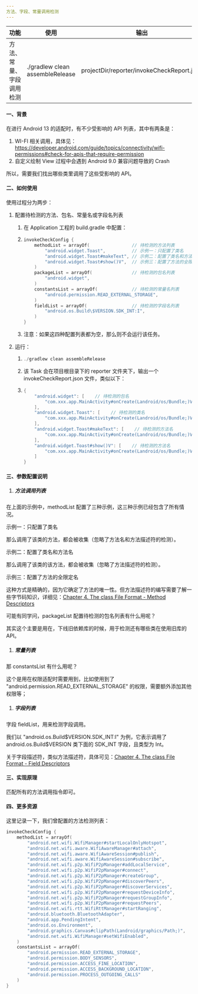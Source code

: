 ```yaml
---
方法、字段、常量调用检测
---
```


| 功能                     | 使用                            | 输出                                       | 主要实现类           |
| ------------------------ | ------------------------------- | ------------------------------------------ | -------------------- |
| 方法、常量、字段调用检测 | ./gradlew clean assembleRelease | projectDir/reporter/invokeCheckReport.json | InvokeCheckCvFactory |

#### 一、背景

在进行 Android 13 的适配时，有不少受影响的 API 列表，其中有两条是：

1. WI-FI 相关调用，具体见：https://developer.android.com/guide/topics/connectivity/wifi-permissions#check-for-apis-that-require-permission
2. 自定义绘制 View 过程中会遇到 Android 9.0 兼容问题导致的 Crash

所以，需要我们找出哪些类里调用了这些受影响的 API。

#### 二、如何使用

使用过程分为两步：

1. 配置待检测的方法、包名、常量名或字段名列表
   1. 在 Application 工程的 build.gradle 中配置：

   2. ```Kotlin
      invokeCheckConfig {
          methodList = arrayOf(                // 待检测的方法列表
              "android.widget.Toast",          // 示例一：只配置了类名
              "android.widget.Toast#makeText", // 示例二：配置了类名和方法名
              "android.widget.Toast#show()V",  // 示例三：配置了方法的全限定名
          )
          packageList = arrayOf(               // 待检测的包名列表
              "android.widget",
          )
          constantsList = arrayOf(             // 待检测的常量名列表
              "android.permission.READ_EXTERNAL_STORAGE",
          )
          fieldList = arrayOf(                 // 待检测的字段名列表
              "android.os.Build\$VERSION.SDK_INT:I",
          )
      }
      ```

   3.  注意：如果这四种配置列表都为空，那么则不会运行该任务。
2. 运行：
   1. ```Kotlin
      ./gradlew clean assembleRelease
      ```

   2.  该 Task 会在项目根目录下的 reporter 文件夹下，输出一个 invokeCheckReport.json 文件，类似以下：

   3. ```Kotlin
      {
          "android.widget": [    // 待检测的包名
              "com.xxx.app.MainActivity#onCreate(Landroid/os/Bundle;)V"    // 调用点
          ],
          "android.widget.Toast": [    // 待检测的类名
              "com.xxx.app.MainActivity#onCreate(Landroid/os/Bundle;)V"    // 调用点
          ],
          "android.widget.Toast#makeText": [    // 待检测的方法名
              "com.xxx.app.MainActivity#onCreate(Landroid/os/Bundle;)V"    // 调用点
          ],
          "android.widget.Toast#show()V": [    // 待检测的方法名
              "com.xxx.app.MainActivity#onCreate(Landroid/os/Bundle;)V"    // 调用点
          ]
      }
      ```

#### 三、参数配置说明

1. ##### 方法调用列表

在上面的示例中，methodList 配置了三种示例，这三种示例已经包含了所有情况。

示例一：只配置了类名

 那么调用了该类的方法，都会被收集（忽略了方法名和方法描述符的检测）。

示例二：配置了类名和方法名

 那么调用了该类的该方法，都会被收集（忽略了方法描述符的检测）。

示例三：配置了方法的全限定名

 这种方式是精确的，因为它确定了方法的唯一性。但方法描述符的编写需要了解一些字节码知识，详细见：[Chapter 4. The class File Format - Method Descriptors](https://docs.oracle.com/javase/specs/jvms/se7/html/jvms-4.html#jvms-4.3.3)

可能有同学问，packageList 配置待检测的包名列表有什么用呢？

其实这个主要是用在，下线旧依赖库的时候，用于检测还有哪些类在使用旧库的 API。 

1. ##### 常量列表

那 constantsList 有什么用呢？

这个是用在权限适配时需要用到，比如使用到了 "android.permission.READ_EXTERNAL_STORAGE" 的权限，需要额外添加其他权限等；

1. ##### 字段列表

字段 fieldList，用来检测字段调用。

我们以 "android.os.Build\$VERSION.SDK_INT:I" 为例，它表示调用了 android.os.Build\$VERSION 类下面的 SDK_INT 字段，且类型为 Int。

关于字段描述符，类似方法描述符，具体可见：[Chapter 4. The class File Format - Field Descriptors](https://docs.oracle.com/javase/specs/jvms/se7/html/jvms-4.html#jvms-4.3.2)

#### 三、实现原理

匹配所有的方法调用指令即可。

#### 四、更多资源

这里记录一下，我们曾配置的方法检测列表：

```Kotlin
invokeCheckConfig {
    methodList = arrayOf(
        "android.net.wifi.WifiManager#startLocalOnlyHotspot",
        "android.net.wifi.aware.WifiAwareManager#attach",
        "android.net.wifi.aware.WifiAwareSession#publish",
        "android.net.wifi.aware.WifiAwareSession#subscribe",
        "android.net.wifi.p2p.WifiP2pManager#addLocalService",
        "android.net.wifi.p2p.WifiP2pManager#connect",
        "android.net.wifi.p2p.WifiP2pManager#createGroup",
        "android.net.wifi.p2p.WifiP2pManager#discoverPeers",
        "android.net.wifi.p2p.WifiP2pManager#discoverServices",
        "android.net.wifi.p2p.WifiP2pManager#requestDeviceInfo",
        "android.net.wifi.p2p.WifiP2pManager#requestGroupInfo",
        "android.net.wifi.p2p.WifiP2pManager#requestPeers",
        "android.net.wifi.rtt.WifiRttManager#startRanging",
        "android.bluetooth.BluetoothAdapter",
        "android.app.PendingIntent",
        "android.os.Environment",
        "android.graphics.Canvas#clipPath(Landroid/graphics/Path;)",
        "android.net.wifi.WifiManager#setWifiEnabled",
    )
    constantsList = arrayOf(
        "android.permission.READ_EXTERNAL_STORAGE",
        "android.permission.BODY_SENSORS",
        "android.permission.ACCESS_FINE_LOCATION",
        "android.permission.ACCESS_BACKGROUND_LOCATION",
        "android.permission.PROCESS_OUTGOING_CALLS"
    )
}
```